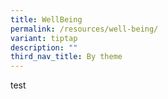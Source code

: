 ```yaml
---
title: WellBeing
permalink: /resources/well-being/
variant: tiptap
description: ""
third_nav_title: By theme
---
```

<p>test</p>